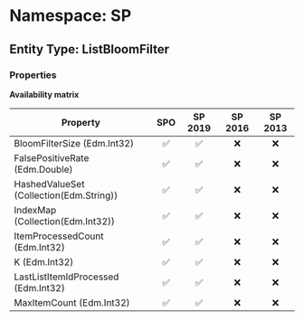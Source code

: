 # Namespace: SP

## Entity Type: ListBloomFilter

### Properties

**Availability matrix**

Property | SPO | SP 2019 | SP 2016 | SP 2013
----------|:---:|:-------:|:-------:|:-------:
BloomFilterSize (Edm.Int32) | ✅ | ✅ | ❌ | ❌
FalsePositiveRate (Edm.Double) | ✅ | ✅ | ❌ | ❌
HashedValueSet (Collection(Edm.String)) | ✅ | ✅ | ❌ | ❌
IndexMap (Collection(Edm.Int32)) | ✅ | ✅ | ❌ | ❌
ItemProcessedCount (Edm.Int32) | ✅ | ✅ | ❌ | ❌
K (Edm.Int32) | ✅ | ✅ | ❌ | ❌
LastListItemIdProcessed (Edm.Int32) | ✅ | ✅ | ❌ | ❌
MaxItemCount (Edm.Int32) | ✅ | ✅ | ❌ | ❌
